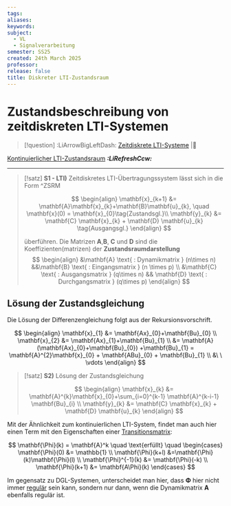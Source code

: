 ```yaml
---
tags: 
aliases: 
keywords: 
subject:
  - VL
  - Signalverarbeitung
semester: SS25
created: 24th March 2025
professor: 
release: false
title: Diskreter LTI-Zustandsraum
---
```


# Zustandsbeschreibung von zeitdiskreten LTI-Systemen

> [!question] :LiArrowBigLeftDash: [Zeitdiskrete LTI-Systeme](Zeitdiskrete%20LTI-Systeme.md) |📍

[Kontinuierlicher LTI-Zustandsraum](Kontinuierlicher%20LTI-Zustandsraum.md) ***:LiRefreshCcw:***

---

> [!satz] **S1 - LTI)** Zeitdiskretes LTI-Übertragungssystem lässt sich in die Form ^ZSRM
> 
>  $$
> \begin{align}
> \mathbf{x}_{k+1} &= \mathbf{A}\mathbf{x}_{k}+\mathbf{B}\mathbf{u}_{k}, \quad \mathbf{x}(0) = \mathbf{x}_{0}\tag{Zustandsgl.}\\
> \mathbf{y}_{k} &= \mathbf{C} \mathbf{x}_{k} + \mathbf{D} \mathbf{u}_{k} \tag{Ausgangsgl.}
> \end{align}
> $$
> 
> überführen. Die Matrizen $\mathbf{A}$,$\mathbf{B}$, $\mathbf{C}$ und $\mathbf{D}$ sind die Koeffizienten(matrizen) der **Zustandsraumdarstellung** 
> $$
> \begin{align}
> &\mathbf{A} \text{ : Dynamikmatrix } (n\times n)
> &&\mathbf{B} \text{ : Eingangsmatrix } (n \times p) \\
> &\mathbf{C} \text{ : Ausgangsmatrix } (q\times n) && \mathbf{D} \text{ : Durchgangsmatrix } (q\times p)
> \end{align}
> $$


## Lösung der Zustandsgleichung

Die Lösung der Differenzengleichung folgt aus der Rekursionsvorschrift.

$$
\begin{align}
\mathbf{x}_{1} &= \mathbf{Ax}_{0}+\mathbf{Bu}_{0} \\
\mathbf{x}_{2} &= \mathbf{Ax}_{1}+\mathbf{Bu}_{1} \\
&= \mathbf{A}(\mathbf{Ax}_{0}+\mathbf{Bu}_{0}) +\mathbf{Bu}_{1} = \mathbf{A}^{2}\mathbf{x}_{0} + \mathbf{ABu}_{0} + \mathbf{Bu}_{1} \\
&\ \ \vdots
\end{align}
$$

> [!satz] **S2)** Lösung der Zustandsgleichung
> 
> $$
> \begin{align}
> \mathbf{x}_{k} &= \mathbf{A}^{k}\mathbf{x}_{0}+\sum_{i=0}^{k-1} \mathbf{A}^{k-i-1} \mathbf{Bu}_{i} \\
> \mathbf{y}_{k} &= \mathbf{C} \mathbf{x}_{k} + \mathbf{D} \mathbf{u}_{k}
> \end{align}
> $$

Mit der Ähnlichkeit zum kontinuierlichen LTI-System, findet man auch hier einen Term mit den Eigenschaften einer [Transitionsmatrix](../Mathematik/Analysis/Fundamentalmatrix.md#Transitionsmatrix):

$$
\mathbf{\Phi}(k) = \mathbf{A}^k \quad \text{erfüllt} \quad \begin{cases}
\mathbf{\Phi}(0) &= \mathbb{1} \\
\mathbf{\Phi}(k+l) &=\mathbf{\Phi}(k)\mathbf{\Phi}(l) \\
\mathbf{\Phi}^{-1}(k) &= \mathbf{\Phi}(-k) \\
\mathbf{\Phi}(k+1) &= \mathbf{A\Phi}(k)
\end{cases}
$$

Im gegensatz zu DGL-Systemen, unterscheidet man hier, dass $\mathbf{\Phi}$ hier nicht immer [regulär](../Mathematik/Algebra/Determinante.md#Reguläre%20Matrizen) sein kann, sondern nur dann, wenn die Dynamikmatrix $\mathbf{A}$ ebenfalls regulär ist.